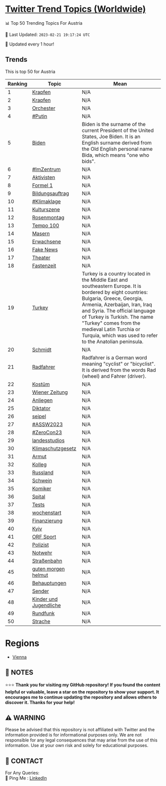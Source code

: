 [Twitter Trend Topics (Worldwide)](https://github.com/ErcinDedeoglu/Twitter-Trend-Topics)
==========


📊 Top 50 Trending Topics For Austria

📆 Last Updated: `2023-02-21 19:17:24 UTC`

🔧 Updated every 1 hour!


## Trends

This is top 50 for Austria

| Ranking | Topic | Mean |
| ------- | ------------ | ------------ |
| 1 | [Krapfen](http://twitter.com/search?q=Krapfen) | N/A |
| 2 | [Krapfen](http://twitter.com/search?q=Krapfen) | N/A |
| 3 | [Orchester](http://twitter.com/search?q=Orchester) | N/A |
| 4 | [#Putin](http://twitter.com/search?q=%23Putin) | N/A |
| 5 | [Biden](http://twitter.com/search?q=Biden) | Biden is the surname of the current President of the United States, Joe Biden. It is an English surname derived from the Old English personal name Bida, which means "one who bids". |
| 6 | [#ImZentrum](http://twitter.com/search?q=%23ImZentrum) | N/A |
| 7 | [Aktivisten](http://twitter.com/search?q=Aktivisten) | N/A |
| 8 | [Formel 1](http://twitter.com/search?q=Formel+1) | N/A |
| 9 | [Bildungsauftrag](http://twitter.com/search?q=Bildungsauftrag) | N/A |
| 10 | [#Klimaklage](http://twitter.com/search?q=%23Klimaklage) | N/A |
| 11 | [Kulturszene](http://twitter.com/search?q=Kulturszene) | N/A |
| 12 | [Rosenmontag](http://twitter.com/search?q=Rosenmontag) | N/A |
| 13 | [Tempo 100](http://twitter.com/search?q=Tempo+100) | N/A |
| 14 | [Masern](http://twitter.com/search?q=Masern) | N/A |
| 15 | [Erwachsene](http://twitter.com/search?q=Erwachsene) | N/A |
| 16 | [Fake News](http://twitter.com/search?q=Fake+News) | N/A |
| 17 | [Theater](http://twitter.com/search?q=Theater) | N/A |
| 18 | [Fastenzeit](http://twitter.com/search?q=Fastenzeit) | N/A |
| 19 | [Turkey](http://twitter.com/search?q=Turkey) | Turkey is a country located in the Middle East and southeastern Europe. It is bordered by eight countries: Bulgaria, Greece, Georgia, Armenia, Azerbaijan, Iran, Iraq and Syria. The official language of Turkey is Turkish. The name "Turkey" comes from the medieval Latin Turchia or Turquia, which was used to refer to the Anatolian peninsula. |
| 20 | [Schmidt](http://twitter.com/search?q=Schmidt) | N/A |
| 21 | [Radfahrer](http://twitter.com/search?q=Radfahrer) | Radfahrer is a German word meaning "cyclist" or "bicyclist". It is derived from the words Rad (wheel) and Fahrer (driver). |
| 22 | [Kostüm](http://twitter.com/search?q=Kost%c3%bcm) | N/A |
| 23 | [Wiener Zeitung](http://twitter.com/search?q=Wiener+Zeitung) | N/A |
| 24 | [Anliegen](http://twitter.com/search?q=Anliegen) | N/A |
| 25 | [Diktator](http://twitter.com/search?q=Diktator) | N/A |
| 26 | [seipel](http://twitter.com/search?q=seipel) | N/A |
| 27 | [#ASSW2023](http://twitter.com/search?q=%23ASSW2023) | N/A |
| 28 | [#ZeroCon23](http://twitter.com/search?q=%23ZeroCon23) | N/A |
| 29 | [landesstudios](http://twitter.com/search?q=landesstudios) | N/A |
| 30 | [Klimaschutzgesetz](http://twitter.com/search?q=Klimaschutzgesetz) | N/A |
| 31 | [Armut](http://twitter.com/search?q=Armut) | N/A |
| 32 | [Kolleg](http://twitter.com/search?q=Kolleg) | N/A |
| 33 | [Russland](http://twitter.com/search?q=Russland) | N/A |
| 34 | [Schwein](http://twitter.com/search?q=Schwein) | N/A |
| 35 | [Komiker](http://twitter.com/search?q=Komiker) | N/A |
| 36 | [Spital](http://twitter.com/search?q=Spital) | N/A |
| 37 | [Tests](http://twitter.com/search?q=Tests) | N/A |
| 38 | [wochenstart](http://twitter.com/search?q=wochenstart) | N/A |
| 39 | [Finanzierung](http://twitter.com/search?q=Finanzierung) | N/A |
| 40 | [Kyiv](http://twitter.com/search?q=Kyiv) | N/A |
| 41 | [ORF Sport](http://twitter.com/search?q=ORF+Sport) | N/A |
| 42 | [Polizist](http://twitter.com/search?q=Polizist) | N/A |
| 43 | [Notwehr](http://twitter.com/search?q=Notwehr) | N/A |
| 44 | [Straßenbahn](http://twitter.com/search?q=Stra%c3%9fenbahn) | N/A |
| 45 | [guten morgen helmut](http://twitter.com/search?q=guten+morgen+helmut) | N/A |
| 46 | [Behauptungen](http://twitter.com/search?q=Behauptungen) | N/A |
| 47 | [Sender](http://twitter.com/search?q=Sender) | N/A |
| 48 | [Kinder und Jugendliche](http://twitter.com/search?q=Kinder+und+Jugendliche) | N/A |
| 49 | [Rundfunk](http://twitter.com/search?q=Rundfunk) | N/A |
| 50 | [Strache](http://twitter.com/search?q=Strache) | N/A |



# Regions

* [Vienna](</Austria/Vienna.md>)



## 📝 NOTES

⭐⭐⭐ **Thank you for visiting my GitHub repository! If you found the content helpful or valuable, leave a star on the repository to show your support. It encourages me to continue updating the repository and allows others to discover it. Thanks for your help!**


## ⚠️ WARNING

Please be advised that this repository is not affiliated with Twitter and the information provided is for informational purposes only. We are not responsible for any legal consequences that may arise from the use of this information. Use at your own risk and solely for educational purposes.


## 📨 CONTACT

 For Any Queries:  
            🏓 Ping Me : [LinkedIn](https://www.linkedin.com/in/ercindedeoglu/)
